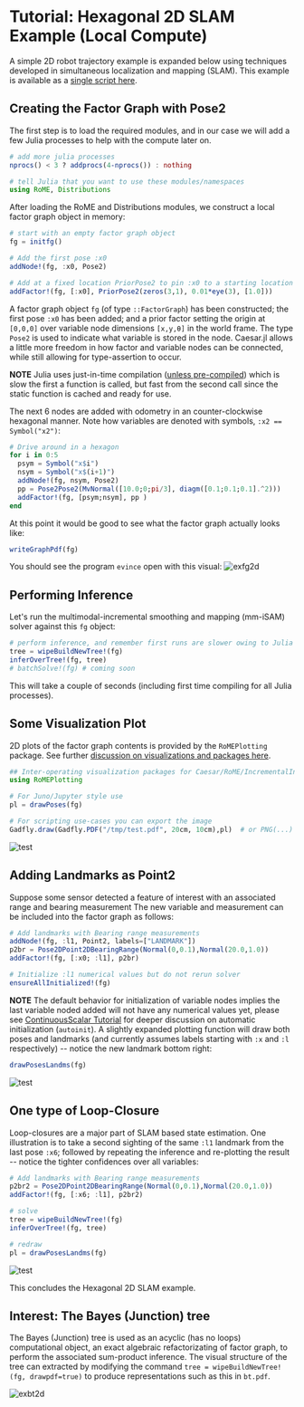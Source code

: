 # Tutorial: Hexagonal 2D SLAM Example (Local Compute)

A simple 2D robot trajectory example is expanded below using techniques developed in simultaneous localization and mapping (SLAM).
This example is available as a [single script here](JuliaRobotics/RoME.jl/examples/Hexagonal2D_SLAM.jl).

## Creating the Factor Graph with Pose2

The first step is to load the required modules, and in our case we will add a few Julia processes to help with the compute later on.  
```julia
# add more julia processes
nprocs() < 3 ? addprocs(4-nprocs()) : nothing

# tell Julia that you want to use these modules/namespaces
using RoME, Distributions
```
After loading the RoME and Distributions modules, we construct a local factor graph object in memory:
```julia
# start with an empty factor graph object
fg = initfg()

# Add the first pose :x0
addNode!(fg, :x0, Pose2)

# Add at a fixed location PriorPose2 to pin :x0 to a starting location
addFactor!(fg, [:x0], PriorPose2(zeros(3,1), 0.01*eye(3), [1.0]))
```
A factor graph object `fg` (of type `::FactorGraph`) has been constructed; the first pose `:x0` has been added; and a prior factor setting the origin at `[0,0,0]` over variable node dimensions `[x,y,θ]` in the world frame.
The type `Pose2` is used to indicate what variable is stored in the node.
Caesar.jl allows a little more freedom in how factor and variable nodes can be connected, while still allowing for type-assertion to occur.

**NOTE** Julia uses just-in-time compilation ([unless pre-compiled](https://stackoverflow.com/questions/40116045/why-is-julia-taking-a-long-time-on-the-first-call-into-my-module))
 which is slow the first a function is called, but fast from the second call since the static function is cached and ready for use.

The next 6 nodes are added with odometry in an counter-clockwise hexagonal manner. Note how variables are denoted with symbols, `:x2 == Symbol("x2")`:
```julia
# Drive around in a hexagon
for i in 0:5
  psym = Symbol("x$i")
  nsym = Symbol("x$(i+1)")
  addNode!(fg, nsym, Pose2)
  pp = Pose2Pose2(MvNormal([10.0;0;pi/3], diagm([0.1;0.1;0.1].^2)))
  addFactor!(fg, [psym;nsym], pp )
end
```

At this point it would be good to see what the factor graph actually looks like:
```julia
writeGraphPdf(fg)
```
You should see the program `evince` open with this visual:
![exfg2d](https://user-images.githubusercontent.com/6412556/42296063-0cd056a8-7fbf-11e8-9745-8589446c38f9.png)

## Performing Inference

Let's run the multimodal-incremental smoothing and mapping (mm-iSAM) solver against this `fg` object:
```julia
# perform inference, and remember first runs are slower owing to Julia's just-in-time compiling
tree = wipeBuildNewTree!(fg)
inferOverTree!(fg, tree)
# batchSolve!(fg) # coming soon
```
This will take a couple of seconds (including first time compiling for all Julia processes).

## Some Visualization Plot

2D plots of the factor graph contents is provided by the `RoMEPlotting` package.
See further [discussion on visualizations and packages here](http://www.juliarobotics.org/Caesar.jl/latest/arena_visualizations.html).
```julia
## Inter-operating visualization packages for Caesar/RoME/IncrementalInference exist
using RoMEPlotting

# For Juno/Jupyter style use
pl = drawPoses(fg)

# For scripting use-cases you can export the image
Gadfly.draw(Gadfly.PDF("/tmp/test.pdf", 20cm, 10cm),pl)  # or PNG(...)
```
![test](https://user-images.githubusercontent.com/6412556/42294545-c6c80f70-7faf-11e8-8167-017889cee932.png)

## Adding Landmarks as Point2

Suppose some sensor detected a feature of interest with an associated range and bearing measurement
The new variable and measurement can be included into the factor graph as follows:
```julia
# Add landmarks with Bearing range measurements
addNode!(fg, :l1, Point2, labels=["LANDMARK"])
p2br = Pose2DPoint2DBearingRange(Normal(0,0.1),Normal(20.0,1.0))
addFactor!(fg, [:x0; :l1], p2br)

# Initialize :l1 numerical values but do not rerun solver
ensureAllInitialized!(fg)
```
**NOTE** The default behavior for initialization of variable nodes implies the last variable noded added will not have any numerical values yet, please see [ContinuousScalar Tutorial](http://www.juliarobotics.org/Caesar.jl/latest/tutorialcontinuousscalar.html) for deeper discussion on automatic initialization (`autoinit`).
A slightly expanded plotting function will draw both poses and landmarks (and currently assumes labels starting with `:x` and `:l` respectively) -- notice the new landmark bottom right:
```julia
drawPosesLandms(fg)
```
![test](https://user-images.githubusercontent.com/6412556/42296689-c39e6f1c-7fc6-11e8-9a3a-6d5d2f1b5a49.png)

## One type of Loop-Closure

Loop-closures are a major part of SLAM based state estimation.
One illustration is to take a second sighting of the same `:l1` landmark from the last pose `:x6`; followed by repeating the inference and re-plotting the result -- notice the tighter confidences over all variables:
```julia
# Add landmarks with Bearing range measurements
p2br2 = Pose2DPoint2DBearingRange(Normal(0,0.1),Normal(20.0,1.0))
addFactor!(fg, [:x6; :l1], p2br2)

# solve
tree = wipeBuildNewTree!(fg)
inferOverTree!(fg, tree)

# redraw
pl = drawPosesLandms(fg)
```
![test](https://user-images.githubusercontent.com/6412556/42296816-eb086908-7fc7-11e8-90fd-fe47a81fe29a.png)

This concludes the Hexagonal 2D SLAM example.

## Interest: The Bayes (Junction) tree

The Bayes (Junction) tree is used as an acyclic (has no loops) computational object, an exact algebraic refactorizating of factor graph, to perform the associated sum-product inference.
The visual structure of the tree can extracted by modifying the command `tree = wipeBuildNewTree!(fg, drawpdf=true)` to produce representations such as this in `bt.pdf`.

![exbt2d](https://user-images.githubusercontent.com/6412556/42296896-b2893c78-7fc8-11e8-9291-1db02195c3c0.png)
